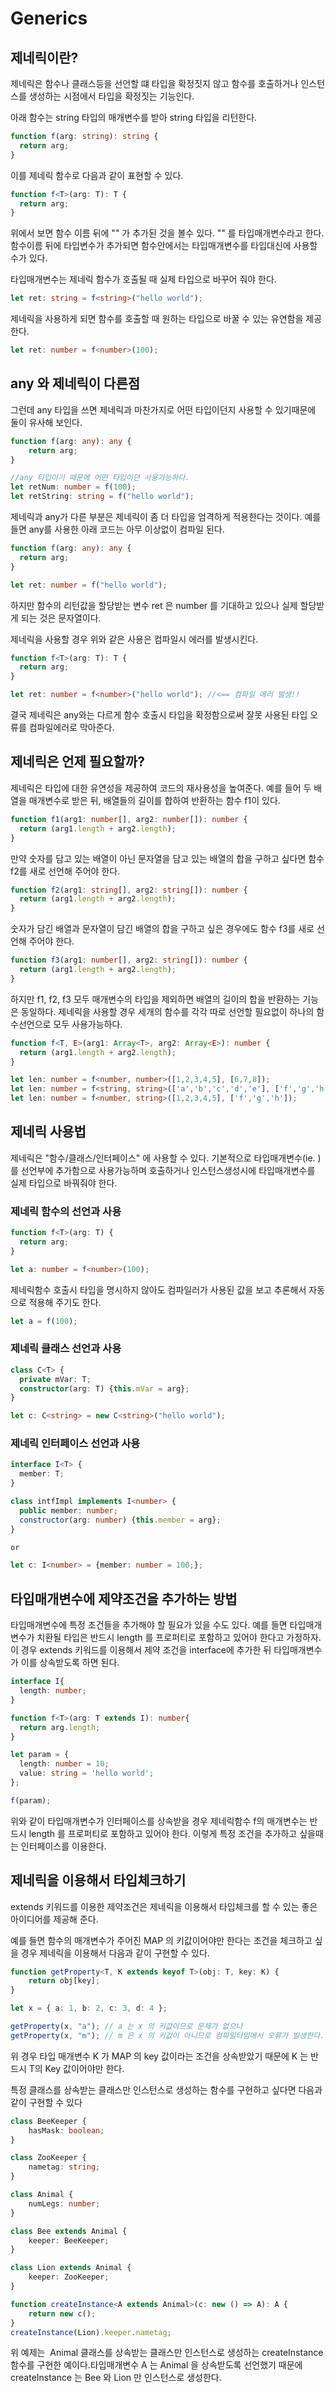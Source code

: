# Generics

## 제네릭이란?
제네릭은 함수나 클래스등을 선언할 떄 타입을 확정짓지 않고 함수를 호출하거나 인스턴스를 생성하는 시점에서 타입을 확정짓는 기능인다.

아래 함수는 string 타입의 매개변수를 받아 string 타입을 리턴한다.
```TypeScript
function f(arg: string): string {
  return arg;
}
```

이를 제네릭 함수로 다음과 같이 표현할 수 있다.
```TypeScript
function f<T>(arg: T): T {
  return arg;
}
```

위에서 보면 함수 이름 뒤에 "<T>" 가 추가된 것을 볼수 있다. "<T>" 를 타입매개변수라고 한다.
함수이름 뒤에 타입변수가 추가되면 함수안에서는 타입매개변수를 타입대신에 사용할 수가 있다.

타입매개변수는 제네릭 함수가 호출될 때 실제 타입으로 바꾸어 줘야 한다.
```TypeScript
let ret: string = f<string>("hello world");
```

제네릭을 사용하게 되면 함수를 호출할 때 원하는 타입으로 바꿀 수 있는 유연함을 제공한다.
```TypeScript
let ret: number = f<number>(100);
```
## any 와 제네릭이 다른점
그런데 any 타입을 쓰면 제네릭과 마찬가지로 어떤 타입이던지 사용할 수 있기때문에 둘이 유사해 보인다.
```TypeScript
function f(arg: any): any {
    return arg;
}

//any 타입이기 때문에 어떤 타입이던 사용가능하다.
let retNum: number = f(100);
let retString: string = f("hello world");
```

제네릭과 any가 다른 부분은 제네릭이 좀 더 타입을 엄격하게 적용한다는 것이다.
예를 들면 any를 사용한 아래 코드는 아무 이상없이 컴파일 된다.
```TypeScript
function f(arg: any): any {
  return arg;
}

let ret: number = f("hello world");
```
하지만 함수의 리턴값을 할당받는 변수 ret 은 number 를 기대하고 있으나 실제 할당받게 되는 것은 문자열이다.

제네릭을 사용할 경우 위와 같은 사용은 컴파일시 에러를 발생시킨다.
```TypeScript
function f<T>(arg: T): T {
  return arg;
}

let ret: number = f<number>("hello world"); //<== 컴파일 에러 발생!!
```
결국 제네릭은 any와는 다르게 함수 호출시 타입을 확정함으로써 잘못 사용된 타입 오류를 컴파일에러로 막아준다.

## 제네릭은 언제 필요할까?
제네릭은 타입에 대한 유연성을 제공하여 코드의 재사용성을 높여준다. 
예를 들어 두 배열을 매개변수로 받은 뒤, 배열들의 길이를 합하여 반환하는 함수 f1이 있다.
```TypeScript
function f1(arg1: number[], arg2: number[]): number {
  return (arg1.length + arg2.length);
}
```
만약 숫자를 담고 있는 배열이 아닌 문자열을 담고 있는 배열의 합을 구하고 싶다면 함수 f2를 새로 선언해 주어야 한다.
```TypeScript
function f2(arg1: string[], arg2: string[]): number {
  return (arg1.length + arg2.length);
}
```
숫자가 담긴 배열과 문자열이 담긴 배열의 합을 구하고 싶은 경우에도 함수 f3를 새로 선언해 주어야 한다.
```TypeScript
function f3(arg1: number[], arg2: string[]): number {
  return (arg1.length + arg2.length);
}
```
하지만 f1, f2, f3 모두 매개변수의 타입을 제외하면 배열의 길이의 합을 반환하는 기능은 동일하다. 
제네릭을 사용할 경우 세개의 함수를 각각 따로 선언할 필요없이 하나의 함수선언으로 모두 사용가능하다.

```TypeScript
function f<T, E>(arg1: Array<T>, arg2: Array<E>): number {
  return (arg1.length + arg2.length);
}

let len: number = f<number, number>([1,2,3,4,5], [6,7,8]);
let len: number = f<string, string>(['a','b','c','d','e'], ['f','g','h']);
let len: number = f<number, string>([1,2,3,4,5], ['f','g','h']);
```
## 제네릭 사용법

제네릭은 "함수/클래스/인터페이스" 에 사용할 수 있다. 기본적으로 타입매개변수(ie. <T>)를 선언부에 추가함으로 사용가능하며 호출하거나 인스턴스생성시에 타입매개변수를 실제 타입으로 바꿔줘야 한다.

### 제네릭 함수의 선언과 사용
```TypeScript
function f<T>(arg: T) {
  return arg;
}

let a: number = f<number>(100);
```

제네릭함수 호출시 타입을 명시하지 않아도 컴파일러가 사용된 값을 보고 추론해서 자동으로 적용해 주기도 한다.

```TypeScript
let a = f(100);
```

### 제네릭 클래스 선언과 사용
```TypeScript
class C<T> {
  private mVar: T;
  constructor(arg: T) {this.mVar = arg};
}

let c: C<string> = new C<string>("hello world"); 
```

### 제네릭 인터페이스 선언과 사용
```TypeScript
interface I<T> {
  member: T;
}

class intfImpl implements I<number> {
  public member: number;
  constructor(arg: number) {this.member = arg};
}

or

let c: I<number> = {member: number = 100;};
```

## 타입매개변수에 제약조건을 추가하는 방법
타입매개변수에 특정 조건들을 추가해야 할 필요가 있을 수도 있다. 예를 들면 타입매개변수가 치환될 타입은 반드시 length 를 프로퍼티로 포함하고 있어야 한다고 가정하자.
이 경우 extends 키워드를 이용해서 제약 조건을 interface에 추가한 뒤 타입매개변수가 이를 상속받도록 하면 된다.
```TypeScript
interface I{
  length: number;
}

function f<T>(arg: T extends I): number{
  return arg.length;
}

let param = {
  length: number = 10; 
  value: string = 'hello world';
};

f(param);

```
위와 같이 타입매개변수가 인터페이스를 상속받을 경우 제네릭함수 f의 매개변수는 반드시 length 를 프로퍼티로 포함하고 있어야 한다.
이렇게 특정 조건을 추가하고 싶을때는 인터페이스를 이용한다.

## 제네릭을 이용해서 타입체크하기

extends 키워드를 이용한 제약조건은 제네릭을 이용해서 타입체크를 할 수 있는 좋은 아이디어를 제공해 준다.

예를 들면 함수의 매개변수가 주어진 MAP 의 키값이어야만 한다는 조건을 체크하고 싶을 경우 제네릭을 이용해서 다음과 같이 구현할 수 있다.
```TypeScript
function getProperty<T, K extends keyof T>(obj: T, key: K) {
    return obj[key];
}

let x = { a: 1, b: 2, c: 3, d: 4 };

getProperty(x, "a"); // a 는 x 의 키값이므로 문제가 없으나
getProperty(x, "m"); // m 은 x 의 키값이 아니므로 컴파일타임에서 오류가 발생한다.
```
위 경우 타입 매개변수 K 가 MAP 의 key 값이라는 조건을 상속받았기 때문에 K 는 반드시 T의 Key 값이어야만 한다.

특정 클래스를 상속받는 클래스만 인스턴스로 생성하는 함수를 구현하고 싶다면 다음과 같이 구현할 수 있다
```TypeScript
class BeeKeeper {
    hasMask: boolean;
}

class ZooKeeper {
    nametag: string;
}

class Animal {
    numLegs: number;
}

class Bee extends Animal {
    keeper: BeeKeeper;
}

class Lion extends Animal {
    keeper: ZooKeeper;
}

function createInstance<A extends Animal>(c: new () => A): A {
    return new c();
}
createInstance(Lion).keeper.nametag;
```

위 예제는  Animal 클래스를 상속받는 클래스만 인스턴스로 생성하는 createInstance 함수를 구현한 예이다.타입매개변수 A 는 Animal 을 상속받도록 선언했기 때문에 createInstance 는 Bee 와 Lion 만 인스턴스로 생성한다.
